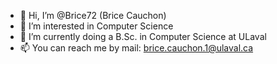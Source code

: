 - 👋 Hi, I’m @Brice72 (Brice Cauchon)
- 👀 I’m interested in Computer Science
- 🌱 I’m currently doing a B.Sc. in Computer Science at ULaval
- 📫 You can reach me by mail: brice.cauchon.1@ulaval.ca
